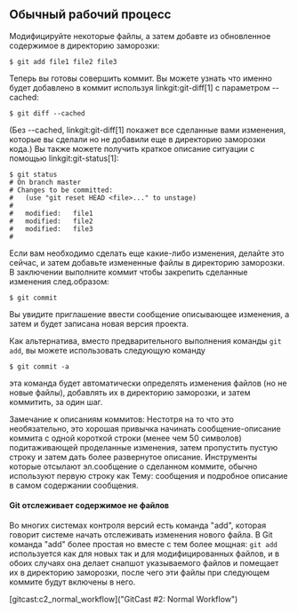 ## Обычный рабочий процесс ##

Модифицируйте некоторые файлы, а затем добавте из обновленное содержимое в директорию заморозки:

    $ git add file1 file2 file3

Теперь вы готовы совершить коммит. Вы можете узнать что именно будет добавлено в коммит используя linkgit:git-diff[1] с параметром --cached:

    $ git diff --cached

(Без --cached, linkgit:git-diff[1] покажет все сделанные вами изменения, которые вы сделали но не добавили еще в директорию заморозки кода.) Вы также можете получить краткое описание ситуации с помощью linkgit:git-status[1]:

    $ git status
    # On branch master
    # Changes to be committed:
    #   (use "git reset HEAD <file>..." to unstage)
    #
    #	modified:   file1
    #	modified:   file2
    #	modified:   file3
    #

Если вам необходимо сделать еще какие-либо изменения, делайте это сейчас, и затем добавьте измененные файлы в директорию заморозки. В заключении выполните коммит чтобы закрепить сделанные изменения след.образом:

    $ git commit

Вы увидите приглашение ввести сообщение описывающее изменения, а затем и будет записана новая версия проекта.

Как альтернатива, вместо предварительного выполнения команды `git add`, вы можете использовать следующую команду

    $ git commit -a
    
эта команда будет автоматически определять изменения файлов (но не новые файлы), добавлять их в директорию заморозки, и затем коммитить, за один шаг.

Замечание к описаниям коммитов: Нестотря на то что это необязательно, это хорошая привычка начинать сообщение-описание коммита с одной короткой строки (менее чем 50 символов) подитаживающей проделанные изменения, затем пропустить пустую строку и затем дать более развернутое описание. Инструменты которые отсылают эл.сообщение о сделанном коммите, обычно используют первую строку как 
Тему: сообщения и подробное описание в самом содержании сообщения.

#### Git отслеживает содержимое не файлов ####

Во многих системах контроля версий есть команда "add", которая говорит системе начать отслеживать изменения нового файла. В Git команда "add" более простая но вместе с тем более мощная: `git add` используется как для новых так и для модифицированных файлов, и в обоих случаях она делает снапшот указываемого файлов и помещает их в директорию заморозки, после чего эти файлы при следующем коммите будут включены в него.

[gitcast:c2_normal_workflow]("GitCast #2: Normal Workflow")